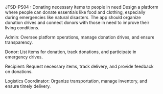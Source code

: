 JFSD-PS04 : Donating necessary items to people in need
Design a platform where people can donate essentials like food and clothing, especially during emergencies like natural disasters. The app should organize donation drives and connect donors with those in need to improve their living conditions.

Admin: Oversee platform operations, manage donation drives, and ensure transparency.

Donor: List items for donation, track donations, and participate in emergency drives.

Recipient: Request necessary items, track delivery, and provide feedback on donations.

Logistics Coordinator: Organize transportation, manage inventory, and ensure timely delivery.

